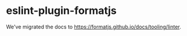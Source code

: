 # eslint-plugin-formatjs

We've migrated the docs to https://formatjs.github.io/docs/tooling/linter.
